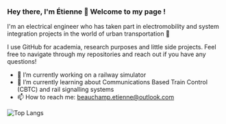 ### Hey there, I'm Étienne 👋 Welcome to my page !

I'm an electrical engineer who has taken part in electromobility and system integration projects in the world of urban transportation 🚄

I use GitHub for academia, research purposes and little side projects. Feel free to navigate through my repositories and reach out if you have any questions! 

- 🔭 I’m currently working on a railway simulator
- 🌱 I’m currently learning about Communications Based Train Control (CBTC) and rail signalling systems
- 📫 How to reach me: [beauchamp.etienne@outlook.com](mailto:beauchamp.etienne@outlook.com)

![Top Langs](https://github-readme-stats.vercel.app/api/top-langs/?username=fineststone&hide=jupyter%20notebook,html&theme=tokyonight)

<!--
**FinestStone/FinestStone** is a ✨ _special_ ✨ repository because its `README.md` (this file) appears on your GitHub profile.

Here are some ideas to get you started:

- 🔭 I’m currently working on ...
- 🌱 I’m currently learning ...
- 👯 I’m looking to collaborate on ...
- 🤔 I’m looking for help with ...
- 💬 Ask me about ...
- 📫 How to reach me: ...
- 😄 Pronouns: ...
- ⚡ Fun fact: ...
-->
